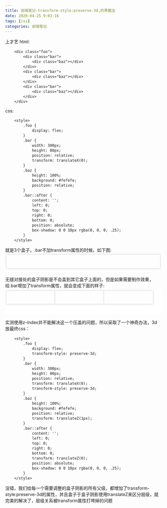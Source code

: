 ```yaml
---
title: 前端笔记-transform-style:preserve-3d,的黑魔法
date: 2020-04-25 9:03:16
tags: [css]
categories: 前端笔记
---
```

上才艺
html:
```
    <div class="foo">
        <div class="bar">
            <div class="baz"></div>
        </div>
        <div class="bar">
            <div class="baz"></div>
        </div>
        <div class="bar">
            <div class="baz"></div>
        </div>
    </div>
```
css:
```
    <style>
        .foo {
            display: flex;
        }
        .bar {
            width: 300px;
            height: 80px;
            position: relative;
            transform: translateX(0);
        }
        .baz {
            height: 100%;
            background: #fefefe;
            position: relative;
        }
        .bar::after {
            content: '';
            left: 0;
            top: 0;
            right: 0;
            bottom: 0;
            position: absolute;
            box-shadow: 0 0 10px rgba(0, 0, 0, .25);
        }
    </style>
```
就是3个盒子，.bar不加transform属性的时候，如下图:
![](./img/image-2020-6-19.png)

无缝对接处的盒子阴影是不会盖到其它盒子上面的，但是如果需要制作效果，给.bar增加了transform属性，就会变成下面的样子:
![](./img/img-2020-6-19-2.png)

实测使用z-index并不能解决这一个压盖的问题，所以采取了一个神奇办法，3d
放最终css：
```
    <style>
        .foo {
            display: flex;
            transform-style: preserve-3d;
        }
        .bar {
            width: 300px;
            height: 80px;
            position: relative;
            transform: translateX(0);
            transform-style: preserve-3d;
        }
        .baz {
            height: 100%;
            background: #fefefe;
            position: relative;
            transform: translateZ(1px);
        }
        .bar::after {
            content: '';
            left: 0;
            top: 0;
            right: 0;
            bottom: 0;
            transform: translateZ(0);
            position: absolute;
            box-shadow: 0 0 10px rgba(0, 0, 0, .25);
        }
    </style>
```
没错，我们给每一个需要调整的盒子阴影的所有父级，都增加了transform-style:preserve-3d的属性，并且盒子于盒子阴影使用translateZ来区分层级，就完美的解决了，层级关系被transform属性打垮掉的问题